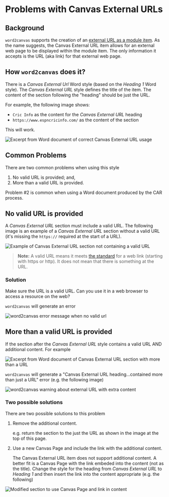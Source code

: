 # Problems with Canvas External URLs 

## Background

```word2canvas``` supports the creation of an [external URL as a module item](https://community.canvaslms.com/t5/Instructor-Guide/How-do-I-add-an-external-URL-as-a-module-item/ta-p/967). As the name suggests, the Canvas External URL item allows for an external web page to be displayed within the module item. The only information it accepts is the URL (aka link) for that external web page.

## How ```word2canvas``` does it?

There is a  _Canvas External Url_ Word style (based on the _Heading 1_ Word style). The _Canvas External URL_ style defines the title of the item. The content of the section following the "heading" should be just the URL.

For example, the following image shows:

- ```Cric Info``` as the content for the _Canvas External URL_ heading
- ```https://www.espncricinfo.com/``` as the content of the section

This will work.

![Excerpt from Word document of correct Canvas External URL usage](images/workingCanvasExternalUrlDoc.png)

## Common Problems

There are two common problems when using this style

1. No valid URL is provided; and,
2. More than a valid URL is provided.

Problem #2 is common when using a Word document produced by the CAR process.

## No valid URL is provided

A _Canvas External URL_ section must include a valid URL. The following image is an example of a _Canvas External URL_ section without a valid URL (it's missing the ```https://``` required at the start of a URL).

![Example of Canvas External URL section not containing a valid URL](images/noValidUrlExample.png)

> **Note:** A valid URL means it meets [the standard](https://www.w3.org/TR/2011/WD-html5-20110525/urls.html#:~:text=A%20URL%20is%20a%20string,it%20has%20no%20query%20component.) for a web link (starting with https or http). It does not mean that there is something at the URL.

### Solution

Make sure the URL is a valid URL. Can you use it in a web browser to access a resource on the web?

```word2canvas``` will generate an error

![word2canvas error message when no valid url](images/noValidUrlError.png)

## More than a valid URL is provided

If the section after the _Canvas External URL_ style contains a valid URL AND additional content. For example

![Excerpt from Word document of Canvas External URL section with more than a URL](images/canvasExternalUrlMoreThanURL.png)

```word2canvas``` will generate a "Canvas External URL heading...contained more than just a URL" error (e.g. the following image) 

![word2canvas warning about external URL with extra content](images/externalUrlWarning.png)

### Two possible solutions

There are two possible solutions to this problem

1. Remove the additional content.

    e.g. return the section to the just the URL as shown in the image at the top of this page.
2. Use a new Canvas Page and include the link with the additional content. 

    The Canvas External URL item does not support additional content. A better fit is a Canvas Page with the link embeded into the content (not as the title). Change the style for the heading from _Canvas External URL_ to _Heading 1_ and then insert the link into the content appropriate (e.g. the following)

![Modified section to use Canvas Page and link in content](images/pageWithLink.png)
